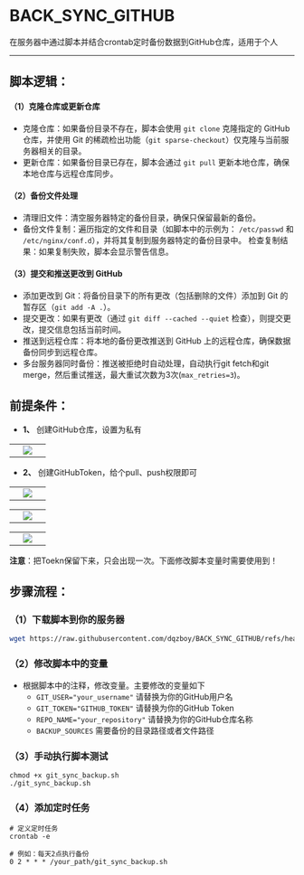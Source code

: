 # BACK_SYNC_GITHUB
在服务器中通过脚本并结合crontab定时备份数据到GitHub仓库，适用于个人

---
## 脚本逻辑：
#### （1）克隆仓库或更新仓库
- 克隆仓库：如果备份目录不存在，脚本会使用 `git clone` 克隆指定的 GitHub 仓库，并使用 Git 的稀疏检出功能（`git sparse-checkout`）仅克隆与当前服务器相关的目录。
- 更新仓库：如果备份目录已存在，脚本会通过 `git pull` 更新本地仓库，确保本地仓库与远程仓库同步。
  
#### （2）备份文件处理
- 清理旧文件：清空服务器特定的备份目录，确保只保留最新的备份。
- 备份文件复制：遍历指定的文件和目录（如脚本中的示例为： `/etc/passwd` 和 `/etc/nginx/conf.d`），并将其复制到服务器特定的备份目录中。
检查复制结果：如果复制失败，脚本会显示警告信息。
#### （3）提交和推送更改到 GitHub
- 添加更改到 Git：将备份目录下的所有更改（包括删除的文件）添加到 Git 的暂存区（`git add -A .`）。
- 提交更改：如果有更改（通过 `git diff --cached --quiet` 检查），则提交更改，提交信息包括当前时间。
- 推送到远程仓库：将本地的备份更改推送到 GitHub 上的远程仓库，确保数据备份同步到远程仓库。
- 多台服务器同时备份：推送被拒绝时自动处理，自动执行git fetch和git merge，然后重试推送，最大重试次数为3次(`max_retries=3`)。

## 前提条件：
  - **1、** 创建GitHub仓库，设置为私有
<table>
    <tr>
        <td width="50%" align="center"><img src="https://github.com/user-attachments/assets/f4b750c3-b4cd-48e0-8bc3-2313d45726dd"?raw=true"></td>
    </tr>
</table>


  
  - **2、** 创建GitHubToken，给个pull、push权限即可
<table>
    <tr>
        <td width="50%" align="center"><img src="https://github.com/user-attachments/assets/fc51040f-a7ea-4b9e-bc7e-c35469849674"?raw=true"></td>
    </tr>
</table>
<table>
    <tr>
        <td width="50%" align="center"><img src="https://github.com/user-attachments/assets/bf54121f-ccd7-4058-84fb-25f3a526e679"?raw=true"></td>
    </tr>
</table>
<table>
    <tr>
        <td width="50%" align="center"><img src="https://github.com/user-attachments/assets/1e38b9d1-5da3-4056-b967-a5fbdaa93e39"?raw=true"></td>
    </tr>
</table>

**注意**：把Toekn保留下来，只会出现一次。下面修改脚本变量时需要使用到！

## 步骤流程：
### （1）下载脚本到你的服务器
```bash
wget https://raw.githubusercontent.com/dqzboy/BACK_SYNC_GITHUB/refs/heads/main/git_sync_backup.sh
```

### （2）修改脚本中的变量
- 根据脚本中的注释，修改变量。主要修改的变量如下
  - `GIT_USER="your_username"`      请替换为你的GitHub用户名
  - `GIT_TOKEN="GITHUB_TOKEN"`      请替换为你的GitHub Token
  - `REPO_NAME="your_repository"`   请替换为你的GitHub仓库名称
  - `BACKUP_SOURCES`                需要备份的目录路径或者文件路径
### （3）手动执行脚本测试
```shell
chmod +x git_sync_backup.sh
./git_sync_backup.sh
```

### （4）添加定时任务
```shell
# 定义定时任务
crontab -e

# 例如：每天2点执行备份
0 2 * * * /your_path/git_sync_backup.sh
```
